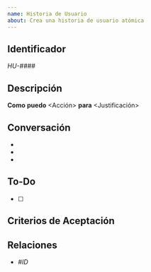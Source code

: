```yaml
---
name: Historia de Usuario
about: Crea una historia de usuario atómica
---
```

## Identificador
_HU-####_

## Descripción
**Como** <Rol> **puedo** <Acción> **para** <Justificación>

## Conversación
- <Reglas de negocio>
- <Reqierimientos no funcionales>
- <Otras consideraciones>

## To-Do
- [ ] <Tareas por realizar>

## Criterios de Aceptación
<Criterios medibles para que se pueda aceptar>

## Relaciones
- _#ID<issue relacionado>_
